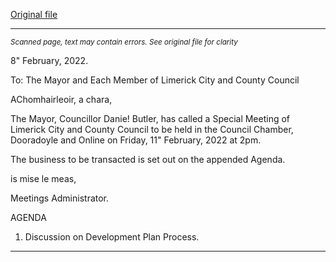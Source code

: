 [Original file](https://www.limerick.ie/sites/default/files/media/documents/2022-02/agenda-special-meeting-of-council-11.02.2022.pdf)

---
*<small>Scanned page, text may contain errors. See original file for clarity</small>*  

8" February, 2022.

To: The Mayor and Each Member of Limerick City and County Council

AChomhairleoir, a chara,

The Mayor, Councillor Danie! Butler, has called a Special Meeting of Limerick City and County
Council to be held in the Council Chamber, Dooradoyle and Online on Friday, 11" February,
2022 at 2pm.

The business to be transacted is set out on the appended Agenda.

is mise le meas,

Meetings Administrator.

AGENDA

1. Discussion on Development Plan Process.


---
